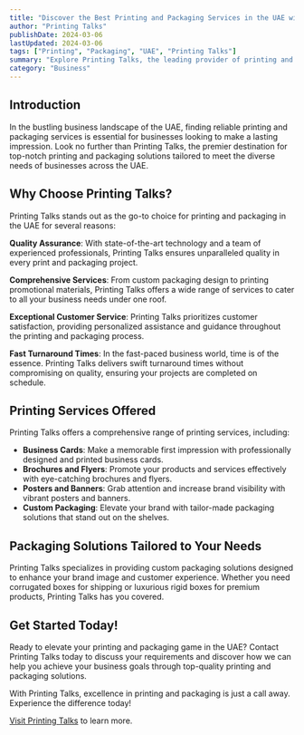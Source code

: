 ```yaml
---
title: "Discover the Best Printing and Packaging Services in the UAE with Printing Talks"
author: "Printing Talks"
publishDate: 2024-03-06
lastUpdated: 2024-03-06
tags: ["Printing", "Packaging", "UAE", "Printing Talks"]
summary: "Explore Printing Talks, the leading provider of printing and packaging solutions in the UAE, offering high-quality services tailored to meet the needs of businesses of all sizes."
category: "Business"
---
```


## Introduction

In the bustling business landscape of the UAE, finding reliable printing and packaging services is essential for businesses looking to make a lasting impression. Look no further than Printing Talks, the premier destination for top-notch printing and packaging solutions tailored to meet the diverse needs of businesses across the UAE.

## Why Choose Printing Talks?

Printing Talks stands out as the go-to choice for printing and packaging in the UAE for several reasons:

**Quality Assurance**: With state-of-the-art technology and a team of experienced professionals, Printing Talks ensures unparalleled quality in every print and packaging project.

**Comprehensive Services**: From custom packaging design to printing promotional materials, Printing Talks offers a wide range of services to cater to all your business needs under one roof.

**Exceptional Customer Service**: Printing Talks prioritizes customer satisfaction, providing personalized assistance and guidance throughout the printing and packaging process.

**Fast Turnaround Times**: In the fast-paced business world, time is of the essence. Printing Talks delivers swift turnaround times without compromising on quality, ensuring your projects are completed on schedule.

## Printing Services Offered

Printing Talks offers a comprehensive range of printing services, including:

- **Business Cards**: Make a memorable first impression with professionally designed and printed business cards.
- **Brochures and Flyers**: Promote your products and services effectively with eye-catching brochures and flyers.
- **Posters and Banners**: Grab attention and increase brand visibility with vibrant posters and banners.
- **Custom Packaging**: Elevate your brand with tailor-made packaging solutions that stand out on the shelves.

## Packaging Solutions Tailored to Your Needs

Printing Talks specializes in providing custom packaging solutions designed to enhance your brand image and customer experience. Whether you need corrugated boxes for shipping or luxurious rigid boxes for premium products, Printing Talks has you covered.

## Get Started Today!

Ready to elevate your printing and packaging game in the UAE? Contact Printing Talks today to discuss your requirements and discover how we can help you achieve your business goals through top-quality printing and packaging solutions.

With Printing Talks, excellence in printing and packaging is just a call away. Experience the difference today!

[Visit Printing Talks](https://www.printingtalks.ae/) to learn more.

